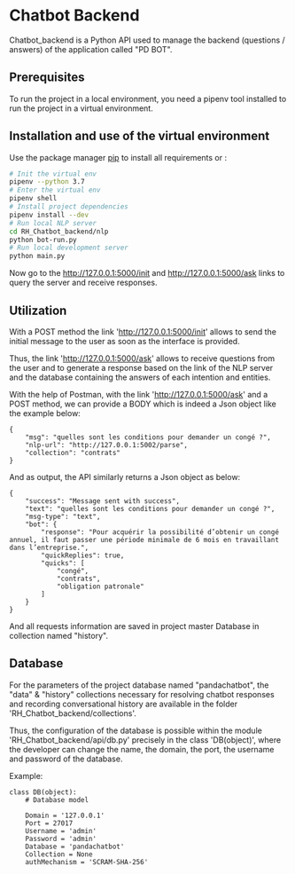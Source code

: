 # Chatbot Backend

Chatbot_backend is a Python API used to manage the backend (questions / answers) of the application called "PD BOT".


## Prerequisites

To run the project in a local environment, you need a pipenv tool installed to run the project in a virtual environment.


## Installation and use of the virtual environment

Use the package manager [pip](https://pip.pypa.io/en/stable/) to install all requirements or :

```bash
# Init the virtual env
pipenv --python 3.7
# Enter the virtual env
pipenv shell
# Install project dependencies
pipenv install --dev
# Run local NLP server
cd RH_Chatbot_backend/nlp
python bot-run.py
# Run local development server
python main.py
```
Now go to the http://127.0.0.1:5000/init and http://127.0.0.1:5000/ask links to query the server and receive responses.


## Utilization

With a POST method the link 'http://127.0.0.1:5000/init' allows to send the initial message to the user as soon as the interface is provided.

Thus, the link 'http://127.0.0.1:5000/ask' allows to receive questions from the user and to generate a response based on the link of the NLP server and the database containing the answers of each intention and entities.

With the help of Postman, with the link 'http://127.0.0.1:5000/ask' and a POST method, we can provide a BODY which is indeed a Json object like the example below:

```
{
	"msg": "quelles sont les conditions pour demander un congé ?",
	"nlp-url": "http://127.0.0.1:5002/parse",
	"collection": "contrats"
}

```

And as output, the API similarly returns a Json object as below:

```
{
    "success": "Message sent with success",
    "text": "quelles sont les conditions pour demander un congé ?",
    "msg-type": "text",
    "bot": {
        "response": "Pour acquérir la possibilité d’obtenir un congé annuel, il faut passer une période minimale de 6 mois en travaillant dans l’entreprise.",
        "quickReplies": true,
        "quicks": [
            "congé",
            "contrats",
            "obligation patronale"
        ]
    }
}
```

And all requests information are saved in project master Database in collection named "history".


## Database

For the parameters of the project database named "pandachatbot", the "data" & "history" collections necessary for resolving chatbot responses and recording conversational history are available in the folder 'RH_Chatbot_backend/collections'.

Thus, the configuration of the database is possible within the module 'RH_Chatbot_backend/api/db.py' precisely in the class 'DB(object)', where the developer can change the name, the domain, the port, the username and password of the database.

Example:

```
class DB(object):
    # Database model

    Domain = '127.0.0.1'
    Port = 27017
    Username = 'admin'
    Password = 'admin'
    Database = 'pandachatbot'
    Collection = None
    authMechanism = 'SCRAM-SHA-256'
```

